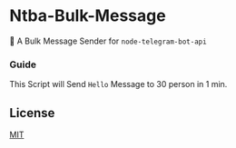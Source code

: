 # Ntba-Bulk-Message

💬 A Bulk Message Sender for `node-telegram-bot-api`


### Guide

 This Script will Send `Hello` Message to 30 person in 1 min.

## License

[MIT](https://github.com/saeedhei/Ntba-Bulk-Message/blob/master/LICENSE/)
